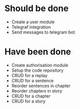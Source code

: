 # Should be done
- Create a user module
- Telegraf integration
- Send messages to telegram bot

# Have been done
- Create authorisation module
- Setup the code repository
- CRUD for a replay
- CRUD for a sentence
- Reorder sentences in chapter
- Reorder chapters in story
- CRUD for a chapter
- CRUD for a story 
